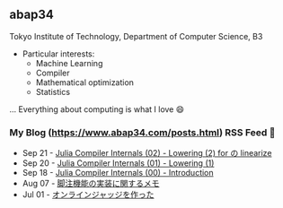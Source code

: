 ## abap34

Tokyo Institute of Technology, Department of Computer Science, B3

- Particular interests:
  - Machine Learning
  - Compiler
  - Mathematical optimization
  - Statistics


... Everything about computing is what I love :smile:

### My Blog (https://www.abap34.com/posts.html) RSS Feed 📝 

<!-- feed start -->
- Sep 21 - [Julia Compiler Internals (02) - Lowering (2) for の linearize](https://abap34.com/posts/jci_02.html)
- Sep 20 - [Julia Compiler Internals (01) - Lowering (1)](https://abap34.com/posts/jci_01.html)
- Sep 18 - [Julia Compiler Internals (00) - Introduction](https://abap34.com/posts/jci_00.html)
- Aug 07 - [脚注機能の実装に関するメモ](https://abap34.com/posts/footnote_implement.html)
- Jul 01 - [オンラインジャッジを作った](https://abap34.com/posts/oj_abap34.html)
<!-- feed end -->